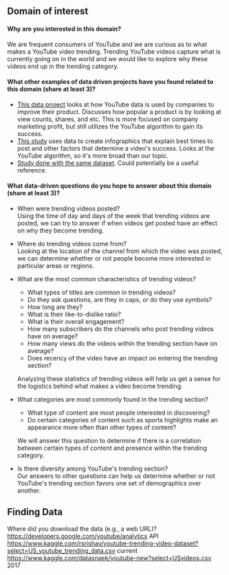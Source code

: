 ## Domain of interest

#### Why are you interested in this domain?
We are frequent consumers of YouTube and we are curious as to what makes a YouTube video trending. Trending YouTube videos capture what is currently going on in the world and we would like to explore why these videos end up in the trending category.

#### What other examples of data driven projects have you found related to this domain (share at least 3)?
- [This data project](https://scholarworks.calstate.edu/downloads/k3569434b) looks at how YouTube data is used by companies to improve their product. Discusses how popular a product is by looking at view counts, shares, and etc. This is more focused on company marketing profit, but still utilizes the YouTube algorithm to gain its success.
- [This study](https://www.appypie.com/how-youtube-algorithm-works) uses data to create infographics that explain best times to post and other factors that determine a video's success. Looks at the YouTube algorithm, so it's more broad than our topic.
- [Study done with the same dataset](https://towardsdatascience.com/why-study-statistics-behind-youtube-trending-videos-231b72c81256). Could potentially be a useful reference.

#### What data-driven questions do you hope to answer about this domain (share at least 3)?  
- When were trending videos posted?  
  Using the time of day and days of the week that trending videos are posted, we can try to answer if when videos get posted have an effect on why they become trending.

- Where do trending videos come from?  
  Looking at the location of the channel from which the video was posted, we can determine whether or not people become more interested in particular areas or regions.

- What are the most common characteristics of trending videos?  
  - What types of titles are common in trending videos?
  - Do they ask questions, are they in caps, or do they use symbols?
  - How long are they?
  - What is their like-to-dislike ratio?
  - What is their overall engagement?  
  - How many subscribers do the channels who post trending videos have on average?
  - How many views do the videos within the trending section have on average?
  - Does recency of the video have an impact on entering the trending section?  

  Analyzing these statistics of trending videos will help us get a sense for the logistics behind what makes a video become trending.

- What categories are most commonly found in the trending section?
  - What type of content are most people interested in discovering?
  - Do certain categories of content such as sports highlights make an appearance more often than other types of content?  

  We will answer this question to determine if there is a correlation between certain types of content and presence within the trending category.

- Is there diversity among YouTube's trending section?  
  Our answers to other questions can help us determine whether or not YouTube's trending section favors one set of demographics over another.


## Finding Data
Where did you download the data (e.g., a web URL)?  
https://developers.google.com/youtube/analytics
API  
https://www.kaggle.com/rsrishav/youtube-trending-video-dataset?select=US_youtube_trending_data.csv
current  
https://www.kaggle.com/datasnaek/youtube-new?select=USvideos.csv
2017
